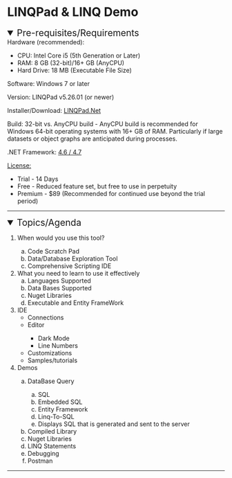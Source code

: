 # LINQPad & LINQ Demo

<details open='open'>
<summary style='font-size: 1.5em;'>Pre-requisites/Requirements</summary>
<div>
Hardware (recommended):
<ul>
    <li>CPU: Intel Core i5 (5th Generation or Later)</li>
    <li>RAM: 8 GB (32-bit)/16+ GB (AnyCPU)</li>
    <li>Hard Drive: 18 MB (Executable File Size)</li>
</ul>
Software: Windows 7 or later

Version: LINQPad v5.26.01 (or newer)

Installer/Download: [LINQPad.Net](http://www.linqpad.net/Download.aspx)

Build: 32-bit vs. AnyCPU build - AnyCPU build is recommended for Windows 64-bit operating systems with 16+ GB of RAM. Particularly if large datasets or object graphs are anticipated during processes.

.NET Framework: [4.6 / 4.7](https://www.microsoft.com/net/download/all)

[License:](https://www.linqpad.net/Purchase.aspx)<br/>
<ul>
    <li>Trial - 14 Days</li>
    <li>Free - Reduced feature set, but free to use in perpetuity</li>
    <li>Premium - $89 (Recommended for continued use beyond the trial period)</li>
</ul>
</div>
</details>
<hr />
<details  open='open'>
<summary style='font-size: 1.5em;'>Topics/Agenda</summary>
<div>
    <ol>
        <li>When would you use this tool?</li>
            <ol type='a'>
                <li>Code Scratch Pad</li>
                <li>Data/Database Exploration Tool</li>
                <li>Comprehensive Scripting IDE</li>
            </ol>
        <li>What you need to learn to use it effectively<br />
            <ol type='a'>
                <li>Languages Supported</li>
                <li>Data Bases Supported</li>
                <li>Nuget Libraries</li>
                <li>Executable and Entity FrameWork</li>
            </ol>
        </li>
        <li>IDE                
            <ul>
                <li>Connections</li>
                <li>Editor</li>
                    <ul>
                        <li>Dark Mode</li>
                        <li>Line Numbers</li>
                    </ul>
                <li>Customizations</li>
                <li>Samples/tutorials</li>
            </ul>
        </li>
        <li>Demos</li>
            <ol type='a'>
                <li>DataBase Query</li>
                    <ol type='a'>
                        <li>SQL</li>
                        <li>Embedded SQL</li>
                        <li>Entity Framework</li>
                        <li>Linq-To-SQL</li>
                        <li>Displays SQL that is generated and sent to the server</li>
                    </ol>
                <li>Compiled Library</li>
                <li>Nuget Libraries</li>
                <li>LINQ Statements</li>
                <li>Debugging</li>
                <li>Postman</li>
            </ol>
    </ol>
</div>
</details>
<hr />

